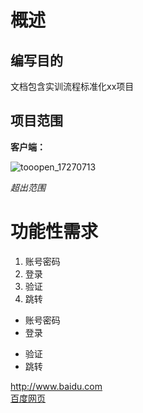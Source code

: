 # 概述
## 编写目的
文档包含实训流程标准化xx项目  
## 项目范围
**客户端：**

![tooopen_17270713](http://img04.tooopen.com/images/20130712/tooopen_17270713.jpg)

*超出范围*

# 功能性需求
1. 账号密码
2. 登录
3. 验证
4. 跳转

- 账号密码
- 登录

+ 验证
+ 跳转

<http://www.baidu.com>  
[百度网页](http://baidu.com)
